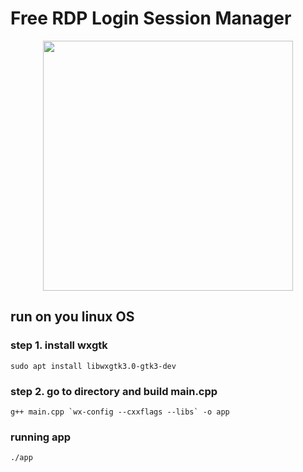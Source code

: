 # Free RDP Login Session Manager 

<p align="center">
<img src="https://raw.githubusercontent.com/sutharp777/FreeRDP-LoginSessionManager/main/demo.gif" height="400"> 
<p>  

## run on you linux OS

### step 1. install wxgtk
```
sudo apt install libwxgtk3.0-gtk3-dev
```
### step 2. go to directory and build main.cpp
```
g++ main.cpp `wx-config --cxxflags --libs` -o app
```
### running app
```
./app
```

